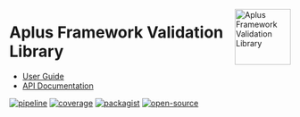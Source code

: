 <a href="https://gitlab.com/aplus-framework/libraries/validation"><img src="https://gitlab.com/aplus-framework/libraries/validation/-/raw/master/guide/image.png" alt="Aplus Framework Validation Library" align="right" width="100"></a>

# Aplus Framework Validation Library

- [User Guide](https://docs.aplus-framework.com/guides/libraries/validation/index.html)
- [API Documentation](https://docs.aplus-framework.com/packages/validation.html)

[![pipeline](https://gitlab.com/aplus-framework/libraries/validation/badges/master/pipeline.svg)](https://gitlab.com/aplus-framework/libraries/validation/-/pipelines?scope=branches)
[![coverage](https://gitlab.com/aplus-framework/libraries/validation/badges/master/coverage.svg?job=test:php)](https://aplus-framework.gitlab.io/libraries/validation/coverage/)
[![packagist](https://img.shields.io/packagist/v/aplus/validation)](https://packagist.org/packages/aplus/validation)
[![open-source](https://img.shields.io/badge/open--source-sponsor-magenta)](https://aplus-framework.com/sponsor)
